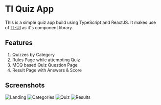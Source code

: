 # TI Quiz App

This is a simple quiz app build using TypeScript and ReactJS. It makes use of [TI-UI](https://ti-ui.netlify.app/) as it's component library.

## Features

1. Quizzes by Category
2. Rules Page while attempting Quiz
3. MCQ based Quiz Question Page
4. Result Page with Answers & Score

## Screenshots
![Landing]()
![Categories]()
![Quiz]()
![Results]()